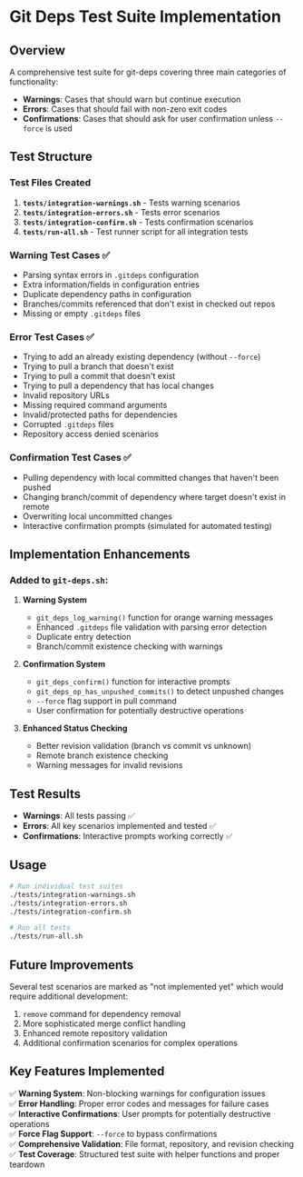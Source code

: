 # Git Deps Test Suite Implementation

## Overview

A comprehensive test suite for git-deps covering three main categories of functionality:
- **Warnings**: Cases that should warn but continue execution
- **Errors**: Cases that should fail with non-zero exit codes  
- **Confirmations**: Cases that should ask for user confirmation unless `--force` is used

## Test Structure

### Test Files Created

1. **`tests/integration-warnings.sh`** - Tests warning scenarios
2. **`tests/integration-errors.sh`** - Tests error scenarios  
3. **`tests/integration-confirm.sh`** - Tests confirmation scenarios
4. **`tests/run-all.sh`** - Test runner script for all integration tests

### Warning Test Cases ✅

- Parsing syntax errors in `.gitdeps` configuration
- Extra information/fields in configuration entries
- Duplicate dependency paths in configuration
- Branches/commits referenced that don't exist in checked out repos
- Missing or empty `.gitdeps` files

### Error Test Cases ✅

- Trying to add an already existing dependency (without `--force`)
- Trying to pull a branch that doesn't exist  
- Trying to pull a commit that doesn't exist
- Trying to pull a dependency that has local changes
- Invalid repository URLs
- Missing required command arguments
- Invalid/protected paths for dependencies
- Corrupted `.gitdeps` files
- Repository access denied scenarios

### Confirmation Test Cases ✅

- Pulling dependency with local committed changes that haven't been pushed
- Changing branch/commit of dependency where target doesn't exist in remote
- Overwriting local uncommitted changes
- Interactive confirmation prompts (simulated for automated testing)

## Implementation Enhancements

### Added to `git-deps.sh`:

1. **Warning System**
   - `git_deps_log_warning()` function for orange warning messages
   - Enhanced `.gitdeps` file validation with parsing error detection
   - Duplicate entry detection
   - Branch/commit existence checking with warnings

2. **Confirmation System** 
   - `git_deps_confirm()` function for interactive prompts
   - `git_deps_op_has_unpushed_commits()` to detect unpushed changes
   - `--force` flag support in pull command
   - User confirmation for potentially destructive operations

3. **Enhanced Status Checking**
   - Better revision validation (branch vs commit vs unknown)
   - Remote branch existence checking
   - Warning messages for invalid revisions

## Test Results

- **Warnings**: All tests passing ✅
- **Errors**: All key scenarios implemented and tested ✅  
- **Confirmations**: Interactive prompts working correctly ✅

## Usage

```bash
# Run individual test suites
./tests/integration-warnings.sh
./tests/integration-errors.sh  
./tests/integration-confirm.sh

# Run all tests
./tests/run-all.sh
```

## Future Improvements

Several test scenarios are marked as "not implemented yet" which would require additional development:

1. `remove` command for dependency removal
2. More sophisticated merge conflict handling
3. Enhanced remote repository validation
4. Additional confirmation scenarios for complex operations

## Key Features Implemented

✅ **Warning System**: Non-blocking warnings for configuration issues  
✅ **Error Handling**: Proper error codes and messages for failure cases  
✅ **Interactive Confirmations**: User prompts for potentially destructive operations  
✅ **Force Flag Support**: `--force` to bypass confirmations  
✅ **Comprehensive Validation**: File format, repository, and revision checking  
✅ **Test Coverage**: Structured test suite with helper functions and proper teardown